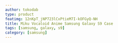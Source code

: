 ```yaml
---
author: tokodab
type: product
featimg: 12nKpT_jNP723lCxPtieM7I-kOFGyQ-NH
title: Miku Vocaloid Anime Samsung Galaxy S9 Case
tags: [samsung, galaxy, s9]
category: [samsung]
---
```


